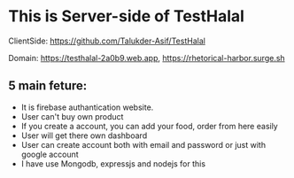 # This is Server-side of TestHalal

ClientSide: https://github.com/Talukder-Asif/TestHalal

Domain: https://testhalal-2a0b9.web.app, https://rhetorical-harbor.surge.sh


5 main feture:
-
- It is firebase authantication website.
- User can't buy own product
- If you create a account, you can add your food, order from here easily
- User will get there own dashboard
- User can create account both with email and password or just with google account
- I have use Mongodb, expressjs and nodejs for this
